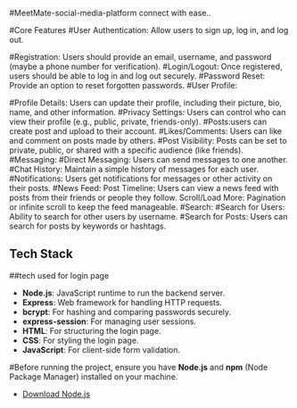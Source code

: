 #MeetMate-social-media-platform
connect with ease..


 #Core Features
#User Authentication: Allow users to sign up, log in, and log out.

#Registration: Users should provide an email, username, and password (maybe a phone number for verification).
#Login/Logout: Once registered, users should be able to log in and log out securely.
#Password Reset: Provide an option to reset forgotten passwords.
#User Profile:

#Profile Details: Users can update their profile, including their picture, bio, name, and other information.
#Privacy Settings: Users can control who can view their profile (e.g., public, private, friends-only).
#Posts:users can create post and upload to their account.
#Likes/Comments: Users can like and comment on posts made by others.
#Post Visibility: Posts can be set to private, public, or shared with a specific audience (like friends).
#Messaging:
#Direct Messaging: Users can send messages to one another.
#Chat History: Maintain a simple history of messages for each user.
#Notifications: Users get notifications for messages or other activity on their posts.
#News Feed: Post Timeline: Users can view a news feed with posts from their friends or people they follow.
Scroll/Load More: Pagination or infinite scroll to keep the feed manageable.
#Search:
#Search for Users: Ability to search for other users by username.
#Search for Posts: Users can search for posts by keywords or hashtags.



## Tech Stack 
##tech used for login page 

- **Node.js**: JavaScript runtime to run the backend server.
- **Express**: Web framework for handling HTTP requests.
- **bcrypt**: For hashing and comparing passwords securely.
- **express-session**: For managing user sessions.
- **HTML**: For structuring the login page.
- **CSS**: For styling the login page.
- **JavaScript**: For client-side form validation.


#Before running the project, ensure you have **Node.js** and **npm** (Node Package Manager) installed on your machine.

- [Download Node.js](https://nodejs.org/)
